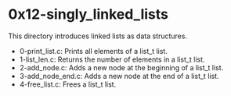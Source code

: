 <h1>0x12-singly_linked_lists</h1>
<p>This directory introduces linked lists as data structures.</p>
<ul>
	<li>0-print_list.c: Prints all elements of a list_t list.</li>
	<li>1-list_len.c: Returns the number of elements in a list_t list.</li>
	<li>2-add_node.c: Adds a new node at the beginning of a list_t list.</li>
	<li>3-add_node_end.c: Adds a new node at the end of a list_t list.</li>
	<li>4-free_list.c: Frees a list_t list.</li>
</ul>

